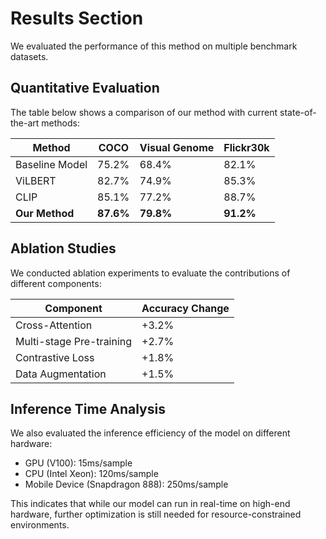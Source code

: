 # Results Section

We evaluated the performance of this method on multiple benchmark datasets.

## Quantitative Evaluation

The table below shows a comparison of our method with current state-of-the-art methods:

| Method | COCO | Visual Genome | Flickr30k |
|-----|------|--------------|-----------|
| Baseline Model | 75.2% | 68.4% | 82.1% |
| ViLBERT | 82.7% | 74.9% | 85.3% |
| CLIP | 85.1% | 77.2% | 88.7% |
| **Our Method** | **87.6%** | **79.8%** | **91.2%** |

## Ablation Studies

We conducted ablation experiments to evaluate the contributions of different components:

| Component | Accuracy Change |
|-----|---------|
| Cross-Attention | +3.2% |
| Multi-stage Pre-training | +2.7% |
| Contrastive Loss | +1.8% |
| Data Augmentation | +1.5% |

## Inference Time Analysis

We also evaluated the inference efficiency of the model on different hardware:

- GPU (V100): 15ms/sample
- CPU (Intel Xeon): 120ms/sample
- Mobile Device (Snapdragon 888): 250ms/sample

This indicates that while our model can run in real-time on high-end hardware, further optimization is still needed for resource-constrained environments.
